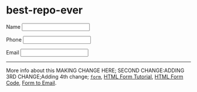 # best-repo-ever
<!DOCTYPE html>
<title>My Example</title>

<form method="get" action="/html/codes/html_form_handler.cfm">
  <p>
    <label>Name
      <input type="text" name="customer_name" required>
    </label> 
  </p>

  <p>
    <label>Phone 
      <input type="tel" name="phone_number">
    </label>
  </p>

  <p>
    <label>Email 
      <input type="email" name="email_address">
    </label>
  </p>
</form>

<hr>
<p>More info about this MAKING CHANGE HERE; SECOND CHANGE:ADDING 3RD CHANGE;Adding 4th change;  <a href="/html/tags/html_form_tag.cfm"><code>form</code></a>, <a href="/html/tutorial/html_forms.cfm">HTML Form Tutorial</a>, <a href="/html/codes/html_form_code.cfm">HTML Form Code</a>, <a href="/html/codes/html_form_to_email.cfm">Form to Email</a>.</p>
